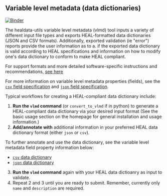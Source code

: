 ## Variable level metadata (data dictionaries)

[![Binder](http://mybinder.org/badge_logo.svg)](https://mybinder.org/v2/gh/norc-heal/healdata-utils/HEAD?labpath=notebooks%2Fdemos%2Finputs-to-heal-data-dictionary.ipynb) 

The healdata-utils variable level metadata (vlmd) tool inputs a variety of different input file types and exports HEAL-formatted data dictionaries (JSON and CSV formats). Additionally, exported validation (ie "error") reports provide the user information as to a. if the exported data dictionary is valid according to HEAL specifications and information
on how to modify one's data dictionary to conform to make HEAL compliant.

For support formats and more detailed software-specific instructions and recommendations, [see here](docs/supported_input_formats.md)


For more information on variable level metadata properties (fields), see the [`csv` field specification](rendered-schemas/csv-fields.md) and [`json` field specification](rendered-schemas/json-data-dictionary.md). 



Typical workflows for creating a HEAL-compliant data dictionary include:

1. **Run the `vlmd` command** (or `convert_to_vlmd` if in python) to generate a HEAL-compliant data dictionary via your desired input format (See the basic usage section on the homepage for general installation and usage information.)
2. **Add/annotate with** additional information in your preferred HEAL data dictionary format (either `json` or `csv`).

To further annotate and use the data dictionary, see the variable level metadata field property information below:

- [`csv` data dictionary](rendered-schemas/csv-fields.md)
- [`json` data dictionary](rendered-schemas/json-fields.md)

3. **Run the `vlmd` command** again with your HEAL data dictioanry as input to validate.
4. Repeat 2 and 3 until you are ready to submit. Remember, currently only `name` and `description` are required.



